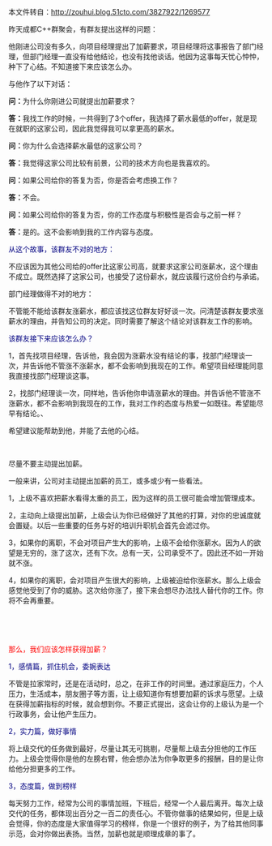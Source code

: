 <!--
author: beebol
date: 2013-08-15 04:56:21
title: 【转】我们应该怎样获得加薪
tags: 
category: 生活感悟
status: publish
summary: 本文件转自：http://zouhui.blog.51cto.com/3827922/1269577昨天成都C++群聚会，有群友提出这样的问题：他刚进公司没有多久，向项目经理提出了加薪要求，项目经理将这事报告了部门经理，但部门经理一直没有给他结论，也没有找他谈话。他因为这事每天忧
-->

本文件转自：<a href="http://zouhui.blog.51cto.com/3827922/1269577">http://zouhui.blog.51cto.com/3827922/1269577</a>

昨天成都C++群聚会，有群友提出这样的问题：

他刚进公司没有多久，向项目经理提出了加薪要求，项目经理将这事报告了部门经理，但部门经理一直没有给他结论，也没有找他谈话。他因为这事每天忧心忡忡，种下了心结。不知道接下来应该怎么办。

与他作了以下对话：

<strong>问：</strong>为什么你刚进公司就提出加薪要求？

<strong>答：</strong>我找工作的时候，一共得到了3个offer，我选择了薪水最低的offer，就是现在就职的这家公司，因此我觉得我可以拿更高的薪水。

<strong>问：</strong>你为什么会选择薪水最低的这家公司？

<strong>答：</strong>我觉得这家公司比较有前景，公司的技术方向也是我喜欢的。

<strong>问：</strong>如果公司给你的答复为否，你是否会考虑换工作？

<strong>答：</strong>不会。

<strong>问：</strong>如果公司给你的答复为否，你的工作态度与积极性是否会与之前一样？

<strong>答：</strong>是的。这不会影响到我的工作内容与态度。

<span style="color: #000080;">从这个故事，该群友不对的地方：</span>

不应该因为其他公司给的offer比这家公司高，就要求这家公司涨薪水，这个理由不成立。既然选择了这家公司，也接受了这份薪水，就应该履行这份合约与承诺。

部门经理做得不对的地方：

不管能不能给该群友涨薪水，都应该找这位群友好好谈一次。问清楚该群友要求涨薪水的理由，并告知公司的决定。同时需要了解这个结论对该群友工作的影响。

<span style="color: #000080;">该群友接下来应该怎么办？</span>

1，首先找项目经理，告诉他，我会因为涨薪水没有结论的事，找部门经理谈一次，并告诉他不管涨不涨薪水，都不会影响到我现在的工作。希望项目经理能同意我直接找部门经理谈这事。

2，找部门经理谈一次，同样地，告诉他你申请涨薪水的理由。并告诉他不管涨不涨薪水，都不会影响到我现在的工作，我对工作的态度与热爱一如既往。希望能尽早有结论。、

希望建议能帮助到他，并能了去他的心结。

&nbsp;

尽量不要主动提出加薪。

一般来讲，公司对主动提出加薪的员工，或多或少有一些看法。

1，上级不喜欢把薪水看得太重的员工，因为这样的员工很可能会增加管理成本。

2，主动向上级提出加薪，上级会认为你已经做好了其他的打算，对你的忠诚度就会置疑。以后一些重要的任务与好的培训升职机会首先会滤过你。

3，如果你的离职，不会对项目产生大的影响，上级不会给你涨薪水。因为人的欲望是无穷的，涨了这次，还有下次。总有一天，公司承受不了。因此还不如一开始就不涨。

4，如果你的离职，会对项目产生很大的影响，上级被迫给你涨薪水。那么上级会感觉他受到了你的威胁。这次给你涨了，接下来会想尽办法找人替代你的工作。你将不会再重要。

&nbsp;

&nbsp;

<span style="color: #ff0000;">那么，我们应该怎样获得加薪？</span>

<span style="color: #000080;">1，感情篇，抓住机会，委婉表达</span>

不管是拉家常时，还是在活动时，总之，在非工作的时间里。通过家庭压力，个人压力，生活成本，朋友圈子等方面，让上级知道你有想要加薪的诉求与愿望。上级在获得加薪指标的时候，就会想到你。不要正式提出，这会让你的上级认为是一个行政事务，会让他产生压力。

<span style="color: #000080;">2，实力篇，做好事情</span>

将上级交代的任务做到最好，尽量让其无可挑剔，尽量帮上级去分担他的工作压力。上级会觉得你是他的左膀右臂，他会想办法为你争取更多的报酬，目的是让你给他分担更多的工作。

<span style="color: #000080;">3，态度篇，做到榜样</span>

每天努力工作，经常为公司的事情加班，下班后，经常一个人最后离开。每次上级交代的任务，都体现出百分之一百二的责任心。不管你做事的结果如何，但是上级会觉得，你的态度是大家值得学习的榜样，你是一个很好的例子，为了给其他同事示范，会对你做出表扬。当然，加薪也就是顺理成章的事了。